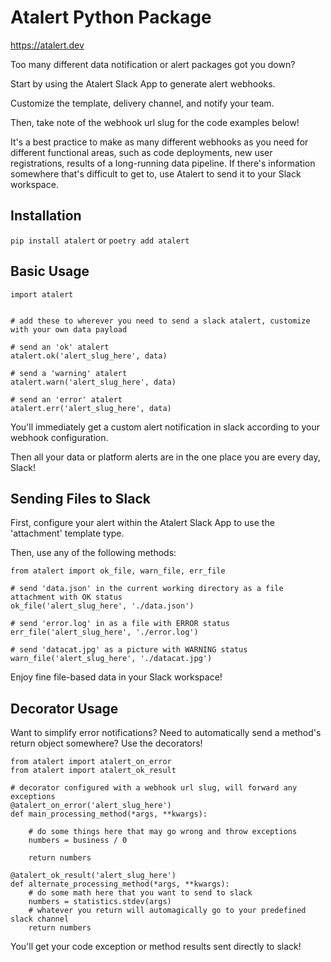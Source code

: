 # Atalert Python Package

https://atalert.dev

Too many different data notification or alert packages got you down?

Start by using the Atalert Slack App to generate alert webhooks.

Customize the template, delivery channel, and notify your team. 

Then, take note of the webhook url slug for the code examples below!

It's a best practice to make as many different webhooks as you need for different functional areas, such as code deployments, new user registrations, results of a long-running data pipeline. If there's information somewhere that's difficult to get to, use Atalert to send it to your Slack workspace.

## Installation

`pip install atalert` or `poetry add atalert`


## Basic Usage

```
import atalert


# add these to wherever you need to send a slack atalert, customize with your own data payload

# send an 'ok' atalert
atalert.ok('alert_slug_here', data)

# send a 'warning' atalert
atalert.warn('alert_slug_here', data)

# send an 'error' atalert
atalert.err('alert_slug_here', data)

```

You'll immediately get a custom alert notification in slack according to your webhook configuration. 

Then all your data or platform alerts are in the one place you are every day, Slack!


## Sending Files to Slack

First, configure your alert within the Atalert Slack App to use the 'attachment' template type.

Then, use any of the following methods:

```
from atalert import ok_file, warn_file, err_file

# send 'data.json' in the current working directory as a file attachment with OK status
ok_file('alert_slug_here', './data.json')

# send 'error.log' in as a file with ERROR status
err_file('alert_slug_here', './error.log')

# send 'datacat.jpg' as a picture with WARNING status
warn_file('alert_slug_here', './datacat.jpg')

```

Enjoy fine file-based data in your Slack workspace!


## Decorator Usage

Want to simplify error notifications? Need to automatically send a method's return object somewhere? Use the decorators!

```
from atalert import atalert_on_error
from atalert import atalert_ok_result

# decorator configured with a webhook url slug, will forward any exceptions
@atalert_on_error('alert_slug_here')
def main_processing_method(*args, **kwargs):

	# do some things here that may go wrong and throw exceptions
	numbers = business / 0

	return numbers

@atalert_ok_result('alert_slug_here')
def alternate_processing_method(*args, **kwargs):
	# do some math here that you want to send to slack
	numbers = statistics.stdev(args)
	# whatever you return will automagically go to your predefined slack channel
	return numbers 

```

You'll get your code exception or method results sent directly to slack!

